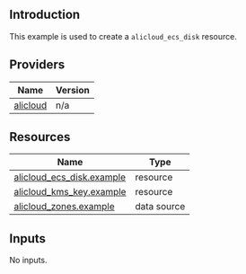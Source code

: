 <!-- BEGIN_TF_DOCS -->
## Introduction

This example is used to create a `alicloud_ecs_disk` resource.

## Providers

| Name | Version |
|------|---------|
| <a name="provider_alicloud"></a> [alicloud](#provider\_alicloud) | n/a |

## Resources

| Name | Type |
|------|------|
| [alicloud_ecs_disk.example](https://registry.terraform.io/providers/aliyun/alicloud/latest/docs/resources/ecs_disk) | resource |
| [alicloud_kms_key.example](https://registry.terraform.io/providers/aliyun/alicloud/latest/docs/resources/kms_key) | resource |
| [alicloud_zones.example](https://registry.terraform.io/providers/aliyun/alicloud/latest/docs/data-sources/zones) | data source |

## Inputs

No inputs.
<!-- END_TF_DOCS -->    